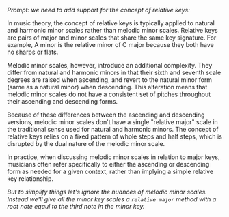 *Prompt: we need to add support for the concept of relative keys:*

In music theory, the concept of relative keys is typically applied to natural and harmonic minor scales rather than melodic minor scales. Relative keys are pairs of major and minor scales that share the same key signature. For example, A minor is the relative minor of C major because they both have no sharps or flats.

Melodic minor scales, however, introduce an additional complexity. They differ from natural and harmonic minors in that their sixth and seventh scale degrees are raised when ascending, and revert to the natural minor form (same as a natural minor) when descending. This alteration means that melodic minor scales do not have a consistent set of pitches throughout their ascending and descending forms.

Because of these differences between the ascending and descending versions, melodic minor scales don't have a single "relative major" scale in the traditional sense used for natural and harmonic minors. The concept of relative keys relies on a fixed pattern of whole steps and half steps, which is disrupted by the dual nature of the melodic minor scale.

In practice, when discussing melodic minor scales in relation to major keys, musicians often refer specifically to either the ascending or descending form as needed for a given context, rather than implying a simple relative key relationship.


*But to simplify things let's ignore the nuances of melodic minor scales. Instead we'll give all the minor key scales a `relative major` method with a root note eqaul to the third note in the minor key.*

